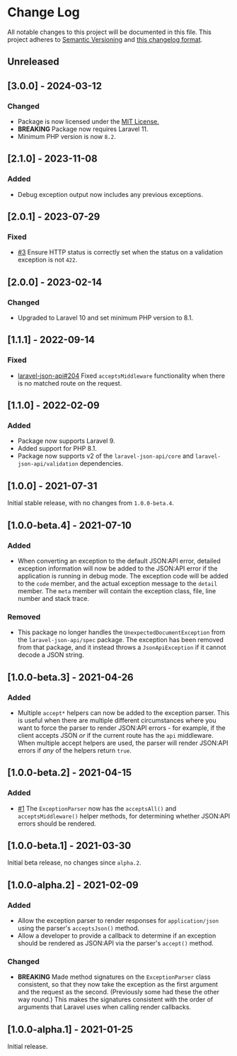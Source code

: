 # Change Log

All notable changes to this project will be documented in this file. This project adheres to
[Semantic Versioning](http://semver.org/) and [this changelog format](http://keepachangelog.com/).

## Unreleased

## [3.0.0] - 2024-03-12

### Changed

- Package is now licensed under the [MIT License.](./LICENSE)
- **BREAKING** Package now requires Laravel 11.
- Minimum PHP version is now `8.2`.

## [2.1.0] - 2023-11-08

### Added

- Debug exception output now includes any previous exceptions.

## [2.0.1] - 2023-07-29

### Fixed

- [#3](https://github.com/laravel-json-api/exceptions/issues/3) Ensure HTTP status is correctly set when the status on a
  validation exception is not `422`.

## [2.0.0] - 2023-02-14

### Changed

- Upgraded to Laravel 10 and set minimum PHP version to 8.1.

## [1.1.1] - 2022-09-14

### Fixed

- [laravel-json-api#204](https://github.com/laravel-json-api/laravel/issues/204) Fixed `acceptsMiddleware` functionality
  when there is no matched route on the request.

## [1.1.0] - 2022-02-09

### Added

- Package now supports Laravel 9.
- Added support for PHP 8.1.
- Package now supports v2 of the `laravel-json-api/core` and `laravel-json-api/validation` dependencies.

## [1.0.0] - 2021-07-31

Initial stable release, with no changes from `1.0.0-beta.4`.

## [1.0.0-beta.4] - 2021-07-10

### Added

- When converting an exception to the default JSON:API error, detailed exception information will now be added to the
  JSON:API error if the application is running in debug mode. The exception code will be added to the `code` member, and
  the actual exception message to the `detail` member. The `meta` member will contain the exception class, file, line
  number and stack trace.

### Removed

- This package no longer handles the `UnexpectedDocumentException` from the `laravel-json-api/spec` package. The
  exception has been removed from that package, and it instead throws a `JsonApiException` if it cannot decode a JSON
  string.

## [1.0.0-beta.3] - 2021-04-26

### Added

- Multiple `accept*` helpers can now be added to the exception parser. This is useful when there are multiple different
  circumstances where you want to force the parser to render JSON:API errors - for example, if the client accepts JSON
  *or* if the current route has the `api` middleware. When multiple accept helpers are used, the parser will render
  JSON:API errors if *any* of the helpers return `true`.

## [1.0.0-beta.2] - 2021-04-15

### Added

- [#1](https://github.com/laravel-json-api/exceptions/pull/1) The `ExceptionParser` now has the `acceptsAll()`
  and `acceptsMiddleware()` helper methods, for determining whether JSON:API errors should be rendered.

## [1.0.0-beta.1] - 2021-03-30

Initial beta release, no changes since `alpha.2`.

## [1.0.0-alpha.2] - 2021-02-09

### Added

- Allow the exception parser to render responses for `application/json` using the parser's `acceptsJson()` method.
- Allow a developer to provide a callback to determine if an exception should be rendered as JSON:API via the
  parser's `accept()` method.

### Changed

- **BREAKING** Made method signatures on the `ExceptionParser` class consistent, so that they now take the exception as
  the first argument and the request as the second. (Previously some had these the other way round.) This makes the
  signatures consistent with the order of arguments that Laravel uses when calling render callbacks.

## [1.0.0-alpha.1] - 2021-01-25

Initial release.
